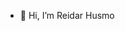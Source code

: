 - 👋 Hi, I’m Reidar Husmo
<!---
ReidarHusmo-Equinor/ReidarHusmo-Equinor is a ✨ special ✨ repository because its `README.md` (this file) appears on your GitHub profile.
You can click the Preview link to take a look at your changes.
--->
